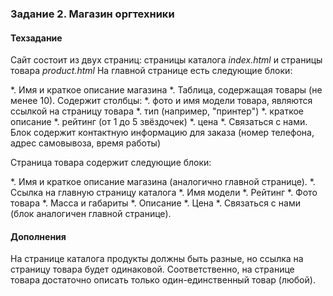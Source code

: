 ### Задание 2. Магазин оргтехники

#### Техзадание
Сайт состоит из двух страниц: страницы каталога *index.html* и страницы товара *product.html*
На главной странице есть следующие блоки:

*. Имя и краткое описание магазина
*. Таблица, содержащая товары (не менее 10). Содержит столбцы:
	*. фото и имя модели товара, являются ссылкой на страницу товара
	*. тип (например, "принтер")
	*. краткое описание
	*. рейтинг (от 1 до 5 звёздочек)
	*. цена
*. Связаться с нами. Блок содержит контактную информацию для заказа (номер телефона, адрес самовывоза, время работы)

Страница товара содержит следующие блоки:

*. Имя и краткое описание магазина (аналогично главной странице).
*. Ссылка на главную страницу каталога
*. Имя модели
*. Рейтинг
*. Фото товара
*. Масса и габариты
*. Описание
*. Цена
*. Связаться с нами (блок аналогичен главной странице).

#### Дополнения

На странице каталога продукты должны быть разные, но ссылка на страницу товара будет одинаковой. Соответственно, на странице товара достаточно описать только один-единственный товар (любой).